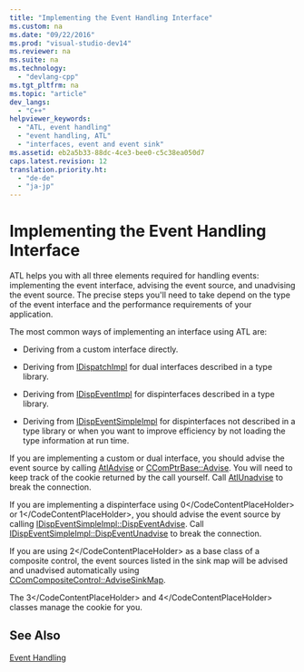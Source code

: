 ```yaml
---
title: "Implementing the Event Handling Interface"
ms.custom: na
ms.date: "09/22/2016"
ms.prod: "visual-studio-dev14"
ms.reviewer: na
ms.suite: na
ms.technology: 
  - "devlang-cpp"
ms.tgt_pltfrm: na
ms.topic: "article"
dev_langs: 
  - "C++"
helpviewer_keywords: 
  - "ATL, event handling"
  - "event handling, ATL"
  - "interfaces, event and event sink"
ms.assetid: eb2a5b33-88dc-4ce3-bee0-c5c38ea050d7
caps.latest.revision: 12
translation.priority.ht: 
  - "de-de"
  - "ja-jp"
---
```

# Implementing the Event Handling Interface
ATL helps you with all three elements required for handling events: implementing the event interface, advising the event source, and unadvising the event source. The precise steps you'll need to take depend on the type of the event interface and the performance requirements of your application.  
  
 The most common ways of implementing an interface using ATL are:  
  
-   Deriving from a custom interface directly.  
  
-   Deriving from [IDispatchImpl](../vs140/idispatchimpl-class.md) for dual interfaces described in a type library.  
  
-   Deriving from [IDispEventImpl](../vs140/idispeventimpl-class.md) for dispinterfaces described in a type library.  
  
-   Deriving from [IDispEventSimpleImpl](../vs140/idispeventsimpleimpl-class.md) for dispinterfaces not described in a type library or when you want to improve efficiency by not loading the type information at run time.  
  
 If you are implementing a custom or dual interface, you should advise the event source by calling [AtlAdvise](../vs140/atladvise.md) or [CComPtrBase::Advise](../vs140/ccomptrbase--advise.md). You will need to keep track of the cookie returned by the call yourself. Call [AtlUnadvise](../vs140/atlunadvise.md) to break the connection.  
  
 If you are implementing a dispinterface using <CodeContentPlaceHolder>0\</CodeContentPlaceHolder> or <CodeContentPlaceHolder>1\</CodeContentPlaceHolder>, you should advise the event source by calling [IDispEventSimpleImpl::DispEventAdvise](../vs140/idispeventsimpleimpl--dispeventadvise.md). Call [IDispEventSimpleImpl::DispEventUnadvise](../vs140/idispeventsimpleimpl--dispeventunadvise.md) to break the connection.  
  
 If you are using <CodeContentPlaceHolder>2\</CodeContentPlaceHolder> as a base class of a composite control, the event sources listed in the sink map will be advised and unadvised automatically using [CComCompositeControl::AdviseSinkMap](../vs140/ccomcompositecontrol--advisesinkmap.md).  
  
 The <CodeContentPlaceHolder>3\</CodeContentPlaceHolder> and <CodeContentPlaceHolder>4\</CodeContentPlaceHolder> classes manage the cookie for you.  
  
## See Also  
 [Event Handling](../vs140/event-handling-and-atl.md)